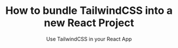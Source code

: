 ---
layout: post
title: How to bundle TailwindCSS into a new React Project
subtitle: Use TailwindCSS in your React App
cover-img: assets/img/tailwind_logo.jpg
share-img: assets/img/tailwind_logo.jpg
tags: [React, Javascript, TailwindCSS, Tailwind, CSS]
---